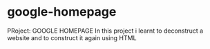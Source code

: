 # google-homepage
PRoject: GOOGLE HOMEPAGE
In this project i learnt to deconstruct a website and to construct it again using HTML
